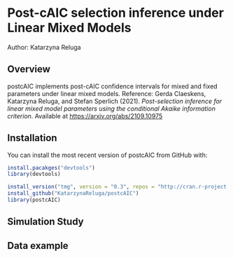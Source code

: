 # Post-cAIC selection inference under Linear Mixed Models

Author: Katarzyna Reluga

## Overview

postcAIC implements post-cAIC confidence intervals for mixed and fixed parameters under linear mixed models. Reference: Gerda Claeskens, Katarzyna Reluga, and Stefan Sperlich (2021). *Post-selection inference for linear mixed model parameters using the conditional Akaike information criterion*. Available at https://arxiv.org/abs/2109.10975

## Installation

You can install the most recent version of postcAIC from GitHub with:

``` r
install.pacakges("devtools")
library(devtools)

install_version("tmg", version = "0.3", repos = "http://cran.r-project.org")
install_github("KatarzynaReluga/postcAIC")
library(postcAIC)
```

## Simulation Study

## Data example
